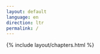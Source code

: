 ```yaml
---
layout: default
language: en
direction: ltr
permalink: /
---
```


{% include layout/chapters.html %}